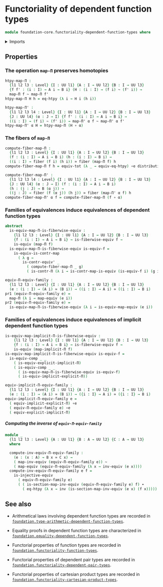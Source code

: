 # Functoriality of dependent function types

```agda
module foundation-core.functoriality-dependent-function-types where
```

<details><summary>Imports</summary>

```agda
open import foundation.dependent-pair-types
open import foundation.function-extensionality
open import foundation.implicit-function-types
open import foundation.universe-levels

open import foundation-core.contractible-maps
open import foundation-core.contractible-types
open import foundation-core.equivalences
open import foundation-core.families-of-equivalences
open import foundation-core.fibers-of-maps
open import foundation-core.function-types
open import foundation-core.functoriality-dependent-pair-types
open import foundation-core.homotopies
open import foundation-core.identity-types
open import foundation-core.injective-maps
open import foundation-core.type-theoretic-principle-of-choice
```

</details>

## Properties

### The operation `map-Π` preserves homotopies

```agda
htpy-map-Π :
  {l1 l2 l3 : Level} {I : UU l1} {A : I → UU l2} {B : I → UU l3}
  {f f' : (i : I) → A i → B i} (H : (i : I) → (f i) ~ (f' i)) →
  map-Π f ~ map-Π f'
htpy-map-Π H h = eq-htpy (λ i → H i (h i))

htpy-map-Π' :
  {l1 l2 l3 l4 : Level} {I : UU l1} {A : I → UU l2} {B : I → UU l3}
  {J : UU l4} (α : J → I) {f f' : (i : I) → A i → B i} →
  ((i : I) → (f i) ~ (f' i)) → map-Π' α f ~ map-Π' α f'
htpy-map-Π' α H = htpy-map-Π (H ∘ α)
```

### The fibers of `map-Π`

```agda
compute-fiber-map-Π :
  {l1 l2 l3 : Level} {I : UU l1} {A : I → UU l2} {B : I → UU l3}
  (f : (i : I) → A i → B i) (h : (i : I) → B i) →
  ((i : I) → fiber (f i) (h i)) ≃ fiber (map-Π f) h
compute-fiber-map-Π f h = equiv-tot (λ _ → equiv-eq-htpy) ∘e distributive-Π-Σ

compute-fiber-map-Π' :
  {l1 l2 l3 l4 : Level} {I : UU l1} {A : I → UU l2} {B : I → UU l3}
  {J : UU l4} (α : J → I) (f : (i : I) → A i → B i)
  (h : (j : J) → B (α j)) →
  ((j : J) → fiber (f (α j)) (h j)) ≃ fiber (map-Π' α f) h
compute-fiber-map-Π' α f = compute-fiber-map-Π (f ∘ α)
```

### Families of equivalences induce equivalences of dependent function types

```agda
abstract
  is-equiv-map-Π-is-fiberwise-equiv :
    {l1 l2 l3 : Level} {I : UU l1} {A : I → UU l2} {B : I → UU l3}
    {f : (i : I) → A i → B i} → is-fiberwise-equiv f →
    is-equiv (map-Π f)
  is-equiv-map-Π-is-fiberwise-equiv is-equiv-f =
    is-equiv-is-contr-map
      ( λ g →
        is-contr-equiv' _
          ( compute-fiber-map-Π _ g)
          ( is-contr-Π (λ i → is-contr-map-is-equiv (is-equiv-f i) (g i))))

equiv-Π-equiv-family :
  {l1 l2 l3 : Level} {I : UU l1} {A : I → UU l2} {B : I → UU l3}
  (e : (i : I) → (A i) ≃ (B i)) → ((i : I) → A i) ≃ ((i : I) → B i)
pr1 (equiv-Π-equiv-family e) =
  map-Π (λ i → map-equiv (e i))
pr2 (equiv-Π-equiv-family e) =
  is-equiv-map-Π-is-fiberwise-equiv (λ i → is-equiv-map-equiv (e i))
```

### Families of equivalences induce equivalences of implicit dependent function types

```agda
is-equiv-map-implicit-Π-is-fiberwise-equiv :
    {l1 l2 l3 : Level} {I : UU l1} {A : I → UU l2} {B : I → UU l3}
    {f : (i : I) → A i → B i} → is-fiberwise-equiv f →
    is-equiv (map-implicit-Π f)
is-equiv-map-implicit-Π-is-fiberwise-equiv is-equiv-f =
  is-equiv-comp _ _
    ( is-equiv-explicit-implicit-Π)
    ( is-equiv-comp _ _
      ( is-equiv-map-Π-is-fiberwise-equiv is-equiv-f)
      ( is-equiv-implicit-explicit-Π))

equiv-implicit-Π-equiv-family :
  {l1 l2 l3 : Level} {I : UU l1} {A : I → UU l2} {B : I → UU l3}
  (e : (i : I) → (A i) ≃ (B i)) → ({i : I} → A i) ≃ ({i : I} → B i)
equiv-implicit-Π-equiv-family e =
  ( equiv-implicit-explicit-Π) ∘e
  ( equiv-Π-equiv-family e) ∘e
  ( equiv-explicit-implicit-Π)
```

##### Computing the inverse of `equiv-Π-equiv-family`

```agda
module _
  {l1 l2 l3 : Level} {A : UU l1} {B : A → UU l2} {C : A → UU l3}
  where

  compute-inv-equiv-Π-equiv-family :
    (e : (x : A) → B x ≃ C x) →
    ( map-inv-equiv (equiv-Π-equiv-family e)) ~
    ( map-equiv (equiv-Π-equiv-family (λ x → inv-equiv (e x))))
  compute-inv-equiv-Π-equiv-family e f =
    is-injective-equiv
      ( equiv-Π-equiv-family e)
      ( ( is-section-map-inv-equiv (equiv-Π-equiv-family e) f) ∙
        ( eq-htpy (λ x → inv (is-section-map-inv-equiv (e x) (f x)))))
```

## See also

- Arithmetical laws involving dependent function types are recorded in
  [`foundation.type-arithmetic-dependent-function-types`](foundation.type-arithmetic-dependent-function-types.md).
- Equality proofs in dependent function types are characterized in
  [`foundation.equality-dependent-function-types`](foundation.equality-dependent-function-types.md).

- Functorial properties of function types are recorded in
  [`foundation.functoriality-function-types`](foundation.functoriality-function-types.md).
- Functorial properties of dependent pair types are recorded in
  [`foundation.functoriality-dependent-pair-types`](foundation.functoriality-dependent-pair-types.md).
- Functorial properties of cartesian product types are recorded in
  [`foundation.functoriality-cartesian-product-types`](foundation.functoriality-cartesian-product-types.md).
